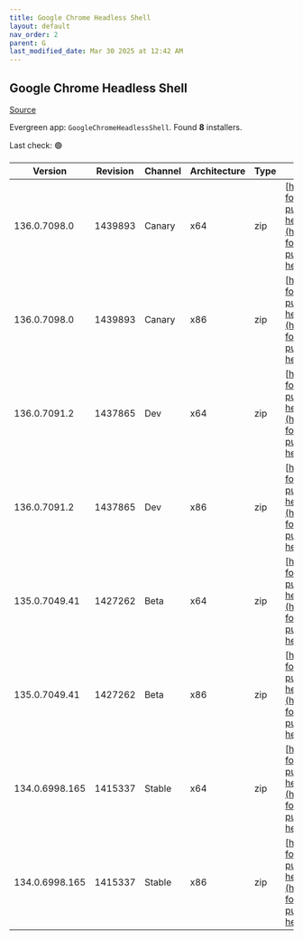 ```yaml
---
title: Google Chrome Headless Shell
layout: default
nav_order: 2
parent: G
last_modified_date: Mar 30 2025 at 12:42 AM
---
```


## Google Chrome Headless Shell

[Source](https://googlechromelabs.github.io/chrome-for-testing/)

Evergreen app: `GoogleChromeHeadlessShell`. Found **8** installers.

Last check: 🟢

| Version        | Revision | Channel | Architecture | Type | URI                                                                                                                                                                                                                            |
| -------------- | -------- | ------- | ------------ | ---- | ------------------------------------------------------------------------------------------------------------------------------------------------------------------------------------------------------------------------------ |
| 136.0.7098.0   | 1439893  | Canary  | x64          | zip  | [https://storage.googleapis.com/chrome-for-testing-public/136.0.7098.0/win64/chrome-headless-shell-win64.zip](https://storage.googleapis.com/chrome-for-testing-public/136.0.7098.0/win64/chrome-headless-shell-win64.zip)     |
| 136.0.7098.0   | 1439893  | Canary  | x86          | zip  | [https://storage.googleapis.com/chrome-for-testing-public/136.0.7098.0/win32/chrome-headless-shell-win32.zip](https://storage.googleapis.com/chrome-for-testing-public/136.0.7098.0/win32/chrome-headless-shell-win32.zip)     |
| 136.0.7091.2   | 1437865  | Dev     | x64          | zip  | [https://storage.googleapis.com/chrome-for-testing-public/136.0.7091.2/win64/chrome-headless-shell-win64.zip](https://storage.googleapis.com/chrome-for-testing-public/136.0.7091.2/win64/chrome-headless-shell-win64.zip)     |
| 136.0.7091.2   | 1437865  | Dev     | x86          | zip  | [https://storage.googleapis.com/chrome-for-testing-public/136.0.7091.2/win32/chrome-headless-shell-win32.zip](https://storage.googleapis.com/chrome-for-testing-public/136.0.7091.2/win32/chrome-headless-shell-win32.zip)     |
| 135.0.7049.41  | 1427262  | Beta    | x64          | zip  | [https://storage.googleapis.com/chrome-for-testing-public/135.0.7049.41/win64/chrome-headless-shell-win64.zip](https://storage.googleapis.com/chrome-for-testing-public/135.0.7049.41/win64/chrome-headless-shell-win64.zip)   |
| 135.0.7049.41  | 1427262  | Beta    | x86          | zip  | [https://storage.googleapis.com/chrome-for-testing-public/135.0.7049.41/win32/chrome-headless-shell-win32.zip](https://storage.googleapis.com/chrome-for-testing-public/135.0.7049.41/win32/chrome-headless-shell-win32.zip)   |
| 134.0.6998.165 | 1415337  | Stable  | x64          | zip  | [https://storage.googleapis.com/chrome-for-testing-public/134.0.6998.165/win64/chrome-headless-shell-win64.zip](https://storage.googleapis.com/chrome-for-testing-public/134.0.6998.165/win64/chrome-headless-shell-win64.zip) |
| 134.0.6998.165 | 1415337  | Stable  | x86          | zip  | [https://storage.googleapis.com/chrome-for-testing-public/134.0.6998.165/win32/chrome-headless-shell-win32.zip](https://storage.googleapis.com/chrome-for-testing-public/134.0.6998.165/win32/chrome-headless-shell-win32.zip) |
